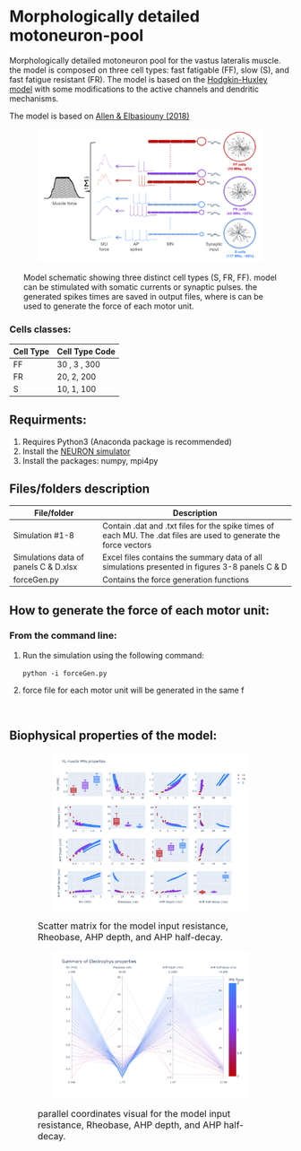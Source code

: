 # Morphologically detailed motoneuron-pool
Morphologically detailed motoneuron pool for the vastus lateralis muscle. the model is composed on three cell types: fast fatigable (FF), slow (S), and fast fatigue resistant (FR). The model is based on the [Hodgkin-Huxley model](https://en.wikipedia.org/wiki/Hodgkin%E2%80%93Huxley_model) with some modifications to the active channels and dendritic mechanisms.

The model is based on [Allen & Elbasiouny (2018)](https://iopscience.iop.org/article/10.1088/1741-2552/aa9db5)

<span style="display: block; margin-left: auto; margin-right: auto; width: 80%;">![Model structure](imgs/Model.png "Model structure")</span>  

<span style="font-size: 14px; display: block; margin-left: auto; margin-right: auto; width: 90%;">Model schematic showing three distinct cell types (S, FR, FF). model can be stimulated with somatic currents or synaptic pulses. the generated spikes times are saved in output files, where is can be used to generate the force of each motor unit.</span>  

### Cells classes:
| Cell Type | Cell Type Code |
| --- | --- |
| FF | 30 , 3 , 300|
| FR | 20, 2, 200 |
| S | 10, 1, 100 |




## Requirments:
1. Requires Python3 (Anaconda package is recommended)
2. Install the [NEURON simulator](https://neuron.yale.edu/neuron/what_is_neuron)
3. Install the packages: numpy, mpi4py

## Files/folders description
| File/folder | Description |
| --- | --- |
| Simulation #1-8 | Contain .dat and .txt files for the spike times of each MU. The .dat files are used to generate the force vectors |
| Simulations data of panels C & D.xlsx | Excel files contains the summary data of all simulations presented in figures 3-8 panels C & D |
| forceGen.py | Contains the force generation functions |



## How to generate the force of each motor unit:
### From the command line:
1. Run the simulation using the following command:
          
      ```python -i forceGen.py```
2. force file for each motor unit will be generated in the same f
<br>







## Biophysical properties of the model:
<span style="display: block; margin-left: auto; margin-right: auto; width: 70%;">![Scatter matrix for the model input resistance, Rheobase, AHP depth, and AHP half-decay](imgs/Model-properties-scatter-matrix-Rin.png "Summary Scatter matrix")</span>  

<span style="font-size: 16px; display: block; margin-left: auto; margin-right: auto; width: 80%;">Scatter matrix for the model input resistance, Rheobase, AHP depth, and AHP half-decay.</span>  


<span style="display: block; margin-left: auto; margin-right: auto; width: 70%;">![Summary of the model properties in parallel coordinates](imgs/Model-properties-Rin-PC.png "Summary Scatter matrix")</span> 

<span style="font-size: 16px; display: block; margin-left: auto; margin-right: auto; width: 80%;">parallel coordinates visual for the model input resistance, Rheobase, AHP depth, and AHP half-decay.</span> 


<!-- ## Published article
* [JNP Article](https://journals.physiology.org/doi/full/10.1152/jn.00543.2020)

[![DOI](https://zenodo.org/badge/293670752.svg)](https://zenodo.org/badge/latestdoi/293670752) -->